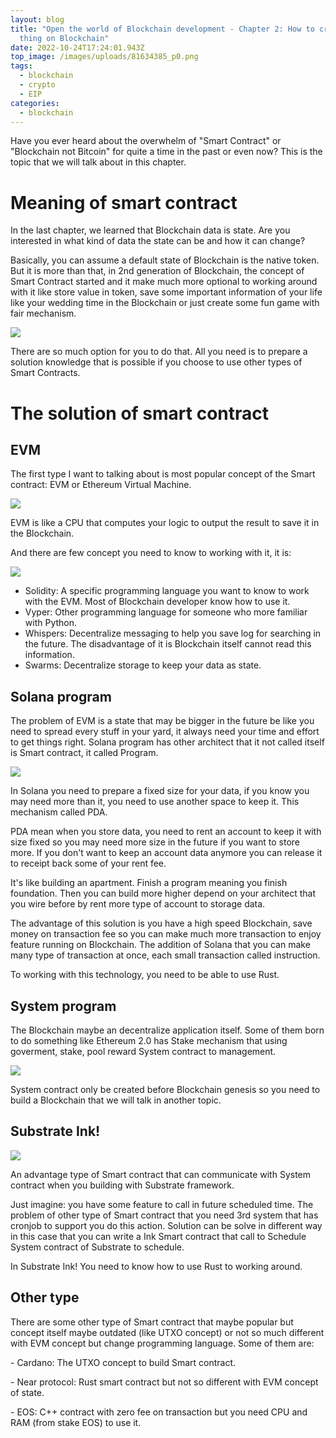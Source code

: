 ```yaml
---
layout: blog
title: "Open the world of Blockchain development - Chapter 2: How to create a
  thing on Blockchain"
date: 2022-10-24T17:24:01.943Z
top_image: /images/uploads/81634385_p0.png
tags:
  - blockchain
  - crypto
  - EIP
categories:
  - blockchain
---
```

Have you ever heard about the overwhelm of "Smart Contract" or "Blockchain not Bitcoin" for quite a time in the past or even now? This is the topic that we will talk about in this chapter.

<!-- more -->

# Meaning of smart contract

In the last chapter, we learned that Blockchain data is state. Are you interested in what kind of data the state can be and how it can change?

Basically, you can assume a default state of Blockchain is the native token. But it is more than that, in 2nd generation of Blockchain, the concept of Smart Contract started and it make much more optional to working around with it like store value in token, save some important information of your life like your wedding time in the Blockchain or just create some fun game with fair mechanism.

![](https://app.builtin.com/cdn-cgi/image/quality=80,width=752,height=435/https://builtin.com/sites/www.builtin.com/files/styles/byline_image/public/2022-02/blockchain-nfts.png)

There are so much option for you to do that. All you need is to prepare a solution knowledge that is possible if you choose to use other types of Smart Contracts.

# The solution of smart contract

## E﻿VM

T﻿he first type I want to talking about is most popular concept of the Smart contract: EVM or Ethereum Virtual Machine.

![](https://images.viblo.asia/b37b5437-ee0e-4639-8041-d2a45d0c8cac.jpg)

EVM is like a CPU that computes your logic to output the result to save it in the Blockchain.

A﻿nd there are few concept you need to know to working with it, it is:

![](https://wilkinson.graphics/img/portfolio/vyper/existing-logos.png)

* Solidity: A specific programming language you want to know to work with the EVM. Most of Blockchain developer know how to use it.
* V﻿yper: Other programming language for someone who more familiar with Python.
* W﻿hispers: Decentralize messaging to help you save log for searching in the future. The disadvantage of it is Blockchain itself cannot read this information.
* S﻿warms: Decentralize storage to keep your data as state.

## S﻿olana program

T﻿he problem of EVM is a state that may be bigger in the future be like you need to spread every stuff in your yard, it always need your time and effort to get things right. Solana program has other architect that it not called itself is Smart contract, it called Program.

![](https://coinexpress.net/wp-content/uploads/2021/11/solana-hits-new-all-time-high-overtaking-ripple-s-capitalization.jpg)

I﻿n Solana you need to prepare a fixed size for your data, if you know you may need more than it, you need to use another space to keep it. This mechanism called PDA.

P﻿DA mean when you store data, you need to rent an account to keep it with size fixed so you may need more size in the future if you want to store more. If you don't want to keep an account data anymore you can release it to receipt back some of your rent fee.

It's like building an apartment. Finish a program meaning you finish foundation. Then you can build more higher depend on your architect that you wire before by rent more type of account to storage data.

T﻿he advantage of this solution is you have a high speed Blockchain, save money on transaction fee so you can make much more transaction to enjoy feature running on Blockchain. The addition of Solana that you can make many type of transaction at once, each small transaction called instruction.

T﻿o working with this technology, you need to be able to use Rust.

## S﻿ystem program

T﻿he Blockchain maybe an decentralize application itself. Some of them born to do something like Ethereum 2.0 has Stake mechanism that using goverment, stake, pool reward System contract to management.

![](https://ethereum.org/static/ddb9a22d53fdaaae70c0a0d94577f2aa/52295/eth.png)

S﻿ystem contract only be created before Blockchain genesis so you need to build a Blockchain that we will talk in another topic.

## S﻿ubstrate Ink!

![](https://www.shawntabrizi.com/substrate-contracts-workshop/media/substrate-ink.png)

A﻿n advantage type of Smart contract that can communicate with System contract when you building with Substrate framework.

J﻿ust imagine: you have some feature to call in future scheduled time. The problem of other type of Smart contract that you need 3rd system that has cronjob to support you do this action. Solution can be solve in different way in this case that you can write a Ink Smart contract that call to Schedule System contract of Substrate to schedule.

I﻿n Substrate Ink! You need to know how to use Rust to working around.

## O﻿ther type

T﻿here are some other type of Smart contract that maybe popular but concept itself maybe outdated (like UTXO concept) or not so much different with EVM concept but change programming language. Some of them are:

\-﻿ Cardano: The UTXO concept to build Smart contract.

\-﻿ Near protocol: Rust smart contract but not so different with EVM concept of state.

\-﻿ EOS: C++ contract with zero fee on transaction but you need CPU and RAM (from stake EOS) to use it.